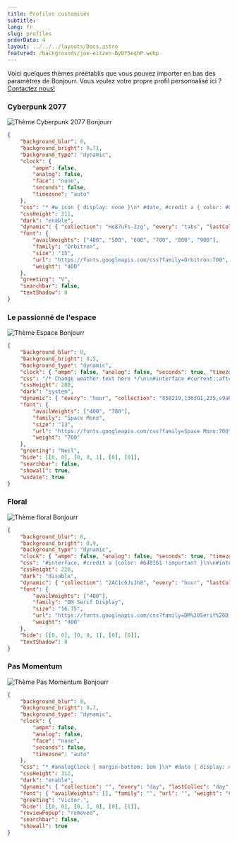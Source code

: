 ```yaml
---
title: Profiles customisés
subtitle:
lang: fr
slug: profiles
orderData: 4
layout: ../../../layouts/Docs.astro
featured: /backgrounds/joe-eitzen-ByDY5eqhP.webp
---
```


Voici quelques thèmes préétablis que vous pouvez importer en bas des paramètres de Bonjourr.
Vous voulez votre propre profil personnalisé ici ? [Contactez nous!](/#further)

### Cyberpunk 2077

![Thème Cyberpunk 2077 Bonjourr](/documentation/profiles/cyberpunk.webp)

```json
{
	"background_blur": 0,
	"background_bright": 0.71,
	"background_type": "dynamic",
	"clock": {
		"ampm": false,
		"analog": false,
		"face": "none",
		"seconds": false,
		"timezone": "auto"
	},
	"css": "* #w_icon { display: none }\n* #date, #credit a { color: #00d8f3 }\n\n* #clock {\n color: #fdf800;\n text-shadow: 5px 5px #00d8f3\n}\n\n* #greetings, * #weather_desc {\n text-shadow: none;\n background-color: #fdf800;\n padding: 10px 20px;\n color: black\n}",
	"cssHeight": 211,
	"dark": "enable",
	"dynamic": { "collection": "He87uFs-2zg", "every": "tabs", "lastCollec": "user", "time": 0 },
	"font": {
		"availWeights": ["400", "500", "600", "700", "800", "900"],
		"family": "Orbitron",
		"size": "15",
		"url": "https://fonts.googleapis.com/css?family=Orbitron:700",
		"weight": "400"
	},
	"greeting": "V",
	"searchbar": false,
	"textShadow": 0
}
```

### Le passionné de l'espace

![Thème Espace Bonjourr](/documentation/profiles/space.webp)

```json
{
	"background_blur": 0,
	"background_bright": 0.5,
	"background_type": "dynamic",
	"clock": { "ampm": false, "analog": false, "seconds": true, "timezone": "auto" },
	"css": "/* Change weather text here */\n\n#interface #current::after {\n  content: ' on earth.'\n}\n\n/* the rest */\n\n#interface { color: #dfe1cc!important }\n#interface #time #date { margin-left: 50px }\n#interface #time {\n  flex-direction: row;\n  flex-wrap: wrap\n}\n\n#showSettings button img {\n  filter: sepia(1)\n}\n\n",
	"cssHeight": 280,
	"dark": "system",
	"dynamic": { "every": "hour", "collection": "858219,136301,235,s9aRSbDoSg8", "time": 0 },
	"font": {
		"availWeights": ["400", "700"],
		"family": "Space Mono",
		"size": "13",
		"url": "https://fonts.googleapis.com/css?family=Space Mono:700",
		"weight": "700"
	},
	"greeting": "Neil",
	"hide": [[0, 0], [0, 0, 1], [0], [0]],
	"searchbar": false,
	"showall": true,
	"usdate": true
}
```

### Floral

![Thème floral Bonjourr](/documentation/profiles/floral.webp)

```json
{
	"background_blur": 0,
	"background_bright": 0.9,
	"background_type": "dynamic",
	"clock": { "ampm": false, "analog": false, "seconds": true, "timezone": "auto" },
	"css": "#interface, #credit a {color: #6d8161 !important }\n\n#interface #date::before,\n#interface #weather::before { box-shadow: none }",
	"cssHeight": 220,
	"dark": "disable",
	"dynamic": { "collection": "2AC1c6JsJh8", "every": "hour", "lastCollec": "user", "time": 0 },
	"font": {
		"availWeights": ["400"],
		"family": "DM Serif Display",
		"size": "16.75",
		"url": "https://fonts.googleapis.com/css?family=DM%20Serif%20Display:400",
		"weight": "400"
	},
	"hide": [[0, 0], [0, 0, 1], [0], [0]],
	"textShadow": 0
}
```

### Pas Momentum

![Thème Pas Momentum Bonjourr](/documentation/profiles/not_momentum.webp)

```json
{
	"background_blur": 0,
	"background_bright": 0.7,
	"background_type": "dynamic",
	"clock": {
		"ampm": false,
		"analog": false,
		"face": "none",
		"seconds": false,
		"timezone": "auto"
	},
	"css": "* #analogClock { margin-bottom: 1em }\n* #date { display: none }\n* #time { font-size: 2em }\n\n* #clock {\nline-height: 1.1em\n}\n\n#interface { height: 80vh; padding-top: 10vh }\n#interface #time {justify-content: flex-end}\n#interface #main {justify-content: flex-start}\n\n",
	"cssHeight": 312,
	"dark": "enable",
	"dynamic": { "collection": "", "every": "day", "lastCollec": "day", "time": 1629873600400 },
	"font": { "availWeights": [], "family": "", "url": "", "weight": "600" },
	"greeting": "Victor.",
	"hide": [[0, 0], [0, 1, 0], [0], [1]],
	"reviewPopup": "removed",
	"searchbar": false,
	"showall": true
}
```

